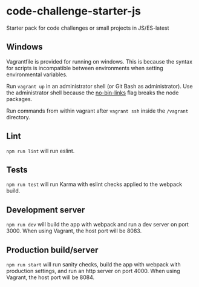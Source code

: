 # code-challenge-starter-js
Starter pack for code challenges or small projects in JS/ES-latest

## Windows
Vagrantfile is provided for running on windows. This is because the syntax for
scripts is incompatible between environments when setting environmental variables.

Run `vagrant up` in an administrator shell (or Git Bash as administrator).
Use the administrator shell because the [no-bin-links](https://github.com/npm/npm/issues/9901)
flag breaks the node packages.

Run commands from within vagrant after `vagrant ssh` inside the `/vagrant` directory.

## Lint
`npm run lint` will run eslint.

## Tests
`npm run test` will run Karma with eslint checks applied to the webpack build.

## Development server
`npm run dev` will build the app with webpack and run a dev server on port 3000.
When using Vagrant, the host port will be 8083.

## Production build/server
`npm run start` will run sanity checks, build the app with webpack with
production settings, and run an http server on port 4000.
When using Vagrant, the host port will be 8084.
